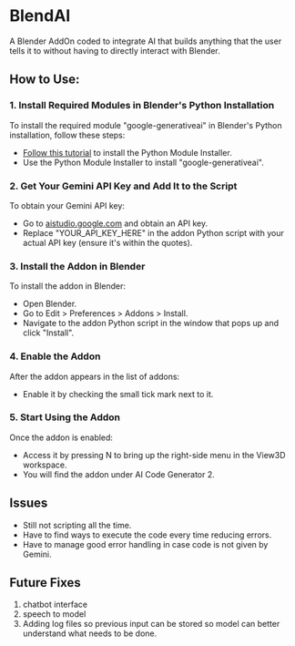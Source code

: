 # BlendAI
A Blender AddOn coded to integrate AI that builds anything that the user tells it to without having to directly interact with Blender.

## How to Use:
### 1. Install Required Modules in Blender's Python Installation

To install the required module "google-generativeai" in Blender's Python installation, follow these steps:

- [Follow this tutorial](https://www.youtube.com/watch?v=DSRha-8Zk8w) to install the Python Module Installer.
- Use the Python Module Installer to install "google-generativeai".

### 2. Get Your Gemini API Key and Add It to the Script

To obtain your Gemini API key:

- Go to [aistudio.google.com](https://aistudio.google.com/) and obtain an API key.
- Replace "YOUR_API_KEY_HERE" in the addon Python script with your actual API key (ensure it's within the quotes).

### 3. Install the Addon in Blender

To install the addon in Blender:

- Open Blender.
- Go to Edit > Preferences > Addons > Install.
- Navigate to the addon Python script in the window that pops up and click "Install".

### 4. Enable the Addon

After the addon appears in the list of addons:

- Enable it by checking the small tick mark next to it.

### 5. Start Using the Addon

Once the addon is enabled:

- Access it by pressing N to bring up the right-side menu in the View3D workspace.
- You will find the addon under AI Code Generator 2.


## Issues
- Still not scripting all the time.
- Have to find ways to execute the code every time reducing errors.
- Have to manage good error handling in case code is not given by Gemini.


## Future Fixes
1) chatbot interface
2) speech to model
3) Adding log files so previous input can be stored so model can better understand what needs to be done.
